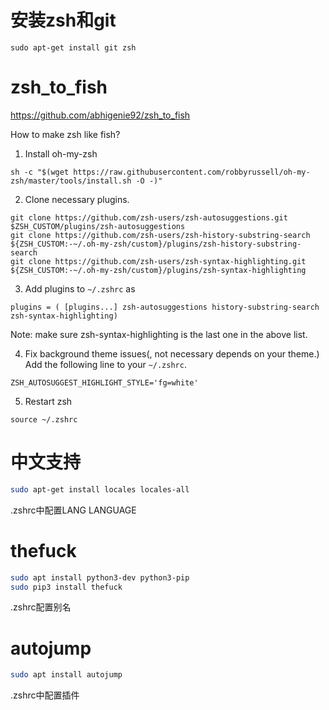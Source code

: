 # 安装zsh和git

```
sudo apt-get install git zsh
```

# zsh_to_fish

https://github.com/abhigenie92/zsh_to_fish

How to make zsh like fish?


1. Install oh-my-zsh
```
sh -c "$(wget https://raw.githubusercontent.com/robbyrussell/oh-my-zsh/master/tools/install.sh -O -)"
```

2. Clone necessary plugins.
```
git clone https://github.com/zsh-users/zsh-autosuggestions.git $ZSH_CUSTOM/plugins/zsh-autosuggestions
git clone https://github.com/zsh-users/zsh-history-substring-search ${ZSH_CUSTOM:-~/.oh-my-zsh/custom}/plugins/zsh-history-substring-search
git clone https://github.com/zsh-users/zsh-syntax-highlighting.git ${ZSH_CUSTOM:-~/.oh-my-zsh/custom}/plugins/zsh-syntax-highlighting
```

3. Add plugins to `~/.zshrc` as
```
plugins = ( [plugins...] zsh-autosuggestions history-substring-search zsh-syntax-highlighting)
```
Note: make sure zsh-syntax-highlighting is the last one in the above list.

4. Fix background theme issues(, not necessary depends on your theme.)
Add the following line to your `~/.zshrc`.
```
ZSH_AUTOSUGGEST_HIGHLIGHT_STYLE='fg=white'
```

5. Restart zsh
```
source ~/.zshrc
```

# 中文支持

```sh
sudo apt-get install locales locales-all
```

.zshrc中配置LANG LANGUAGE

# thefuck

```sh
sudo apt install python3-dev python3-pip
sudo pip3 install thefuck
```

.zshrc配置别名

# autojump

```sh
sudo apt install autojump
```

.zshrc中配置插件